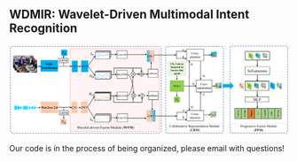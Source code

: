## WDMIR: Wavelet-Driven Multimodal Intent Recognition

![image](https://github.com/gongweiyin/WDMIR/blob/main/framework.png)


Our code is in the process of being organized, please email with questions!
